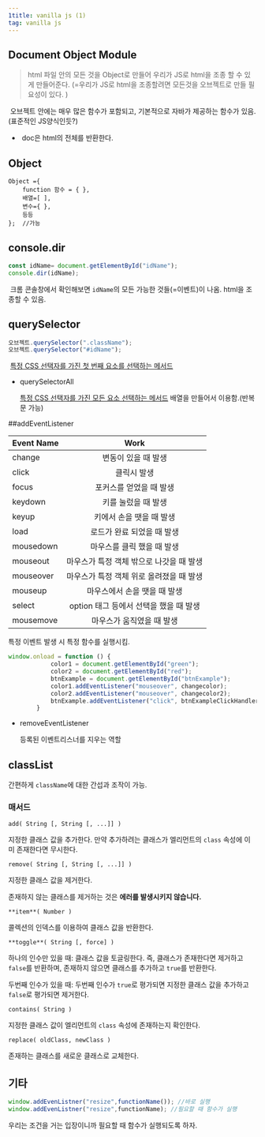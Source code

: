 ```yaml
---
1title: vanilla js (1)
tag: vanilla js
---
```


## Document Object Module

> html 파일 안의 모든 것을 Object로 만들어 우리가 JS로 html을 조종 할 수 있게 만들어준다. (=우리가 JS로 html을 조종할려면 모든것을 오브젝트로 만들 필요성이 있다. ) 

​	오브젝트 안에는 매우 많은 함수가 포함되고, 기본적으로 자바가 제공하는 함수가 있음.(표준적인 JS양식인듯?) 

+ ​	doc은 html의 전체를 반환한다.



## Object

```
Object ={
	function 함수 = { },
	배열=[ ],
	변수={ },
	등등
}; 	//가능  
```



## console.dir

```js
const idName= document.getElementById("idName");
console.dir(idName);
```

​	크롬 콘솔창에서 확인해보면 `idName`의 모든 가능한 것들(=이벤트)이 나옴. html을 조종할 수 있음.   



## querySelector

```js
오브젝트.querySelector(".className");
오브젝트.querySelector("#idName");
```

​	[특정 CSS 선택자를 가진 첫 번째 요소를 선택하는 메서드](https://www.codingfactory.net/10410)

+ querySelectorAll
  
  [ 특정 CSS 선택자를 가진 모든 요소 선택하는 메서드](https://www.codingfactory.net/10413) 
 배열을 만들어서 이용함.(반복문 가능)   
  
  

##addEventListener

| Event Name |                   Work                   |
| ---------- | :--------------------------------------: |
| change     |           변동이 있을 때 발생            |
| click      |               클릭시 발생                |
| focus      |         포커스를 얻었을 때 발생          |
| keydown    |           키를 눌렀을 때 발생            |
| keyup      |         키에서 손을 땟을 때 발생         |
| load       |        로드가 완료 되었을 때 발생        |
| mousedown  |        마우스를 클릭 했을 때 발생        |
| mouseout   | 마우스가 특정 객체 밖으로 나갓을 때 발생 |
| mouseover  | 마우스가 특정 객체 위로 올려졌을 때 발생 |
| mouseup    |       마우스에서 손을 땟을 때 발생       |
| select     |  option 태그 등에서 선택을 했을 때 발생  |
| mousemove  |        마우스가 움직였을 때 발생         |

특정 이벤트 발생 시 특정 함수를 실행시킴.

```js
window.onload = function () {
            color1 = document.getElementById("green");
            color2 = document.getElementById("red");
            btnExample = document.getElementById("btnExample");
            color1.addEventListener("mouseover", changecolor);
            color2.addEventListener("mouseover", changecolor2);
            btnExample.addEventListener("click", btnExampleClickHandler);
        }
```

+ removeEventListener

   등록된 이벤트리스너를 지우는 역할    



## classList

간편하게 `className`에 대한 간섭과 조작이 가능.

### 매서드

```
add( String [, String [, ...]] )
```

지정한 클래스 값을 추가한다. 만약 추가하려는 클래스가 엘리먼트의 `class` 속성에 이미 존재한다면 무시한다.

```
remove( String [, String [, ...]] )
```

지정한 클래스 값을 제거한다.

존재하지 않는 클래스를 제거하는 것은 **에러를 발생시키지 않습니다.**

```
**item**( Number )
```

콜렉션의 인덱스를 이용하여 클래스 값을 반환한다.

```
**toggle**( String [, force] )
```

하나의 인수만 있을 때: 클래스 값을 토글링한다. 즉, 클래스가 존재한다면 제거하고 `false`를 반환하며, 존재하지 않으면 클래스를 추가하고 `true`를 반환한다.

두번째 인수가 있을 때: 두번째 인수가 `true`로 평가되면 지정한 클래스 값을 추가하고 `false`로 평가되면 제거한다.

```
contains( String )
```

지정한 클래스 값이 엘리먼트의 `class` 속성에 존재하는지 확인한다.

```
replace( oldClass, newClass )
```

존재하는 클래스를 새로운 클래스로 교체한다.   



## 기타 

```js
window.addEvenListner("resize",functionName()); //바로 실행
window.addEvenListner("resize",functionName); //필요할 때 함수가 실행
```

 우리는 조건을 거는 입장이니까 필요할 때 함수가 실행되도록 하자.